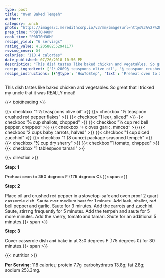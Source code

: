 ```yaml
---
type: post
title: "Oven Baked Tempeh"
author: 
category: lunch
photo: "https://imagesvc.meredithcorp.io/v3/mm/image?url=https%3A%2F%2Fimages.media-allrecipes.com%2Fuserphotos%2F456380.jpg"
prep_time: "P0DT0H40M"
cook_time: "P0DT0H30M"
recipe_yield: "6 servings"
rating_value: 4.205882352941177
review_count: 34
calories: "118.4 calories"
date_published: 07/26/2018 10:56 PM
description: "This dish tastes like baked chicken and vegetables. So great that I tricked my uncle that it was REALLY meat!"
recipe_ingredient: ['1\u2009½ teaspoons olive oil', '⅛ teaspoon crushed red pepper flakes', '1 leek, sliced', '⅓ cup shallots, chopped', '½ cup red bell pepper, chopped', '4 cloves garlic, minced', '2 cups baby carrots, halved', '1 cup diced zucchini', '1 (8 ounce) package seasoned tempeh', '½ cup dry sherry', '1 tomato, chopped', '1 tablespoon tamari']
recipe_instructions: [{'@type': 'HowToStep', 'text': 'Preheat oven to 350 degrees F (175 degrees C).\n'}, {'@type': 'HowToStep', 'text': 'Place oil and crushed red pepper in a stovetop-safe and oven proof 2 quart casserole dish. Saute over medium heat for 1 minute. Add leek, shallot, red bell pepper and garlic. Saute for 3 minutes. Add the carrots and zucchini. Saute, stirring frequently for 5 minutes. Add the tempeh and saute for 5 more minutes. Add the sherry, tomato and tamari. Saute for an additional 5 minutes.\n'}, {'@type': 'HowToStep', 'text': 'Cover casserole dish and bake in at 350 degrees F (175 degrees C) for 30 minutes.\n'}]
---
```


This dish tastes like baked chicken and vegetables. So great that I tricked my uncle that it was REALLY meat! 

{{< boldheading >}}

{{< checkbox "1 ½ teaspoons olive oil" >}}
{{< checkbox "⅛ teaspoon crushed red pepper flakes" >}}
{{< checkbox "1  leek, sliced" >}}
{{< checkbox "⅓ cup shallots, chopped" >}}
{{< checkbox "½ cup red bell pepper, chopped" >}}
{{< checkbox "4 cloves garlic, minced" >}}
{{< checkbox "2 cups baby carrots, halved" >}}
{{< checkbox "1 cup diced zucchini" >}}
{{< checkbox "1 (8 ounce) package seasoned tempeh" >}}
{{< checkbox "½ cup dry sherry" >}}
{{< checkbox "1  tomato, chopped" >}}
{{< checkbox "1 tablespoon tamari" >}}


{{< direction >}}

**Step: 1**

Preheat oven to 350 degrees F (175 degrees C).{{< span >}}

**Step: 2**

Place oil and crushed red pepper in a stovetop-safe and oven proof 2 quart casserole dish. Saute over medium heat for 1 minute. Add leek, shallot, red bell pepper and garlic. Saute for 3 minutes. Add the carrots and zucchini. Saute, stirring frequently for 5 minutes. Add the tempeh and saute for 5 more minutes. Add the sherry, tomato and tamari. Saute for an additional 5 minutes.{{< span >}}

**Step: 3**

Cover casserole dish and bake in at 350 degrees F (175 degrees C) for 30 minutes.{{< span >}}

{{< nutrition >}}

**Per Serving:** 118 calories; protein 7.7g; carbohydrates 13.8g; fat 2.8g; sodium 253.3mg.